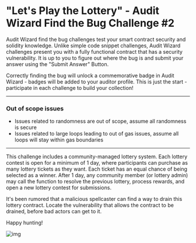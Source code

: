 # "Let's Play the Lottery" - Audit Wizard Find the Bug Challenge #2

Audit Wizard find the bug challenges test your smart contract security and solidity knowledge. Unlike simple code snippet challenges, Audit Wizard challenges present you with a fully functional contract that has a security vulnerability. It is up to you to figure out where the bug is and submit your answer using the "Submit Answer" Button.

Correctly finding the bug will unlock a commemorative badge in Audit Wizard - badges will be added to your auditor profile. This is just the start - participate in each challenge to build your collection!

---

### Out of scope issues
* Issues related to randomness are out of scope, assume all randomness is secure
* Issues related to large loops leading to out of gas issues, assume all loops will stay within gas boundaries

---

This challenge includes a community-managed lottery system. Each lottery contest is open for a minimum of 1 day, where participants can purchase as many lottery tickets as they want. Each ticket has an equal chance of being selected as a winner. After 1 day, any community member (or lottery admin) may call the function to resolve the previous lottery, process rewards, and open a new lottery contest for submissions.

It's been rumored that a malicious spellcaster can find a way to drain this lottery contract. Locate the vulnerability that allows the contract to be drained, before bad actors can get to it.

Happy hunting!

![img](https://i.ibb.co/bBzMmNt/21239f45d36c1497ac703c2a1e27da37.png)